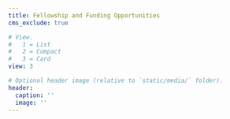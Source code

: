 ```yaml
---
title: Fellowship and Funding Opportunities
cms_exclude: true

# View.
#   1 = List
#   2 = Compact
#   3 = Card
view: 3

# Optional header image (relative to `static/media/` folder).
header:
  caption: ''
  image: ''
---
```

